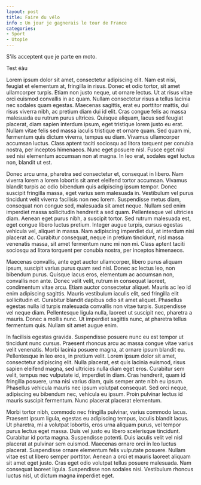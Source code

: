```yaml
---
layout: post
title: Faire du vélo
info : Un jour je gagnerais le tour de France
categories:
- Sport
- Utopie
---
```


S'ils acceptent que je parte en moto.

Test éàu

Lorem ipsum dolor sit amet, consectetur adipiscing elit. Nam est nisi, feugiat et elementum at, fringilla in risus. Donec et odio tortor, sit amet ullamcorper turpis. Etiam non justo neque, ut ornare lectus. Ut at risus vitae orci euismod convallis in ac quam. Nullam consectetur risus a tellus lacinia nec sodales quam egestas. Maecenas sagittis, erat eu porttitor mattis, dui risus viverra nibh, ac pretium diam dui id elit. Cras congue felis ac massa malesuada eu rutrum purus ultrices. Quisque aliquam, lacus sed feugiat placerat, diam sapien interdum ipsum, eget tristique lorem justo eu erat. Nullam vitae felis sed massa iaculis tristique et ornare quam. Sed quam mi, fermentum quis dictum viverra, tempus eu diam. Vivamus ullamcorper accumsan luctus. Class aptent taciti sociosqu ad litora torquent per conubia nostra, per inceptos himenaeos. Nunc eget posuere nisl. Fusce eget nisl sed nisi elementum accumsan non at magna. In leo erat, sodales eget luctus non, blandit ut est.

Donec arcu urna, pharetra sed consectetur et, consequat in libero. Nam viverra lorem a lorem lobortis sit amet eleifend tortor accumsan. Vivamus blandit turpis ac odio bibendum quis adipiscing ipsum tempor. Donec suscipit fringilla massa, eget varius sem malesuada in. Vestibulum vel purus tincidunt velit viverra facilisis non nec lorem. Suspendisse metus diam, consequat non congue sed, malesuada sit amet neque. Nullam sed enim imperdiet massa sollicitudin hendrerit a sed quam. Pellentesque vel ultricies diam. Aenean eget purus nibh, a suscipit tortor. Sed rutrum malesuada est, eget congue libero luctus pretium. Integer augue turpis, cursus egestas vehicula vel, aliquet in massa. Nam adipiscing imperdiet dui, at interdum nisi placerat ac. Curabitur consequat, neque in pretium tincidunt, nisl massa venenatis massa, sit amet fermentum nunc mi non mi. Class aptent taciti sociosqu ad litora torquent per conubia nostra, per inceptos himenaeos.

Maecenas convallis, ante eget auctor ullamcorper, libero purus aliquam ipsum, suscipit varius purus quam sed nisl. Donec ac lectus leo, non bibendum purus. Quisque lacus eros, elementum ac accumsan non, convallis non ante. Donec velit velit, rutrum in consequat laoreet, condimentum vitae arcu. Etiam auctor consectetur aliquet. Mauris ac leo id enim adipiscing sagittis. Mauris vestibulum iaculis elit, sed fringilla elit sollicitudin et. Curabitur blandit dapibus odio sit amet aliquet. Phasellus egestas nulla id turpis malesuada convallis non vitae turpis. Suspendisse vel neque diam. Pellentesque ligula nulla, laoreet ut suscipit nec, pharetra a mauris. Donec a mollis nunc. Ut imperdiet sagittis nunc, at pharetra tellus fermentum quis. Nullam sit amet augue enim.

In facilisis egestas gravida. Suspendisse posuere nunc eu est tempor ut tincidunt nunc cursus. Praesent rhoncus arcu ac massa congue vitae varius velit venenatis. Morbi lacinia posuere magna, at ornare ipsum blandit eu. Pellentesque in leo eros, in pretium velit. Lorem ipsum dolor sit amet, consectetur adipiscing elit. Nulla placerat, est quis lacinia euismod, risus sapien eleifend magna, sed ultricies nulla diam eget eros. Curabitur sem velit, tempus nec vulputate id, imperdiet in diam. Cras hendrerit, quam id fringilla posuere, urna nisi varius diam, quis semper ante nibh eu ipsum. Phasellus vehicula mauris nec ipsum volutpat consequat. Sed orci neque, adipiscing eu bibendum nec, vehicula eu ipsum. Proin pulvinar lectus id mauris suscipit fermentum. Nunc placerat placerat elementum.

Morbi tortor nibh, commodo nec fringilla pulvinar, varius commodo lacus. Praesent ipsum ligula, egestas eu adipiscing tempus, iaculis blandit lacus. Ut pharetra, mi a volutpat lobortis, eros urna aliquam purus, vel tempor purus lectus eget massa. Duis vel justo eu libero scelerisque tincidunt. Curabitur id porta magna. Suspendisse potenti. Duis iaculis velit vel nisl placerat at pulvinar sem euismod. Maecenas ornare orci in leo luctus placerat. Suspendisse ornare elementum felis vulputate posuere. Nullam vitae est ut libero semper porttitor. Aenean a orci et mauris laoreet aliquam sit amet eget justo. Cras eget odio volutpat tellus posuere malesuada. Nam consequat laoreet ligula. Suspendisse non sodales nisi. Vestibulum rhoncus luctus nisl, ut dictum magna imperdiet eget.